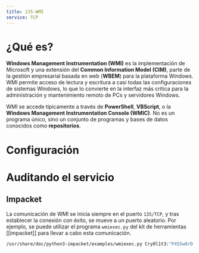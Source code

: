 ```yaml
---
title: 135-WMI
service: TCP
---
```

# ¿Qué es?

**Windows Management Instrumentation (WMI)** es la implementación de Microsoft y una extensión del **Common Information Model (CIM)**, parte de la gestión empresarial basada en web (**WBEM**) para la plataforma Windows. WMI permite acceso de lectura y escritura a casi todas las configuraciones de sistemas Windows, lo que lo convierte en la interfaz más crítica para la administración y mantenimiento remoto de PCs y servidores Windows.

WMI se accede típicamente a través de **PowerShell**, **VBScript**, o la **Windows Management Instrumentation Console (WMIC)**. No es un programa único, sino un conjunto de programas y bases de datos conocidos como **repositorios**.

# Configuración

# Auditando el servicio


## Impacket

La comunicación de WMI se inicia siempre en el puerto `135/TCP`, y tras establecer la conexión con éxito, se mueve a un puerto aleatorio. Por ejemplo, se puede utilizar el programa `wmiexec.py` del kit de herramientas [[impacket]] para llevar a cabo esta comunicación.

```bash
/usr/share/doc/python3-impacket/examples/wmiexec.py Cry0l1t3:"P455w0rD!"@10.129.201.248 "hostname"
```